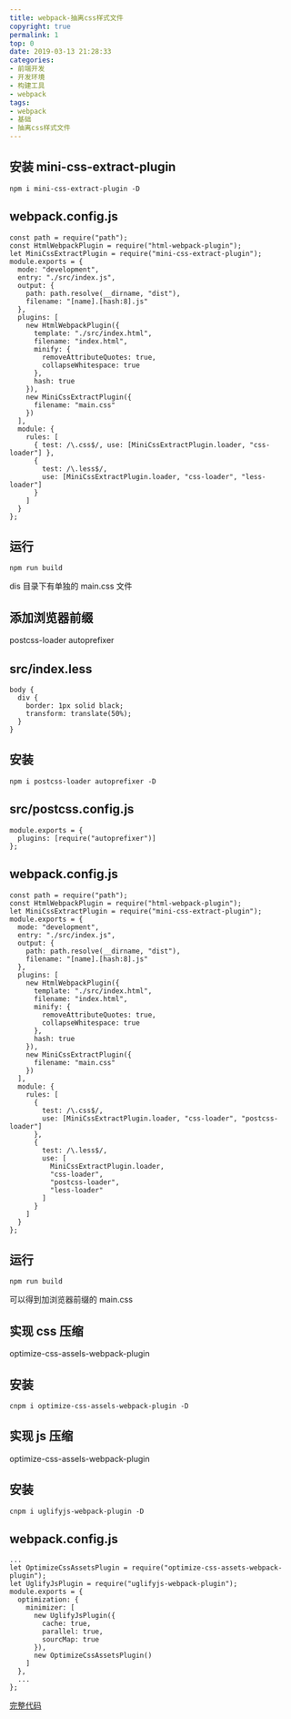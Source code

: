 ```yaml
---
title: webpack-抽离css样式文件
copyright: true
permalink: 1
top: 0
date: 2019-03-13 21:28:33
categories:
- 前端开发
- 开发环境
- 构建工具
- webpack
tags:
- webpack
- 基础
- 抽离css样式文件
---
```


## 安装 mini-css-extract-plugin

```
npm i mini-css-extract-plugin -D
```

## webpack.config.js

```
const path = require("path");
const HtmlWebpackPlugin = require("html-webpack-plugin");
let MiniCssExtractPlugin = require("mini-css-extract-plugin");
module.exports = {
  mode: "development",
  entry: "./src/index.js",
  output: {
    path: path.resolve(__dirname, "dist"),
    filename: "[name].[hash:8].js"
  },
  plugins: [
    new HtmlWebpackPlugin({
      template: "./src/index.html",
      filename: "index.html",
      minify: {
        removeAttributeQuotes: true,
        collapseWhitespace: true
      },
      hash: true
    }),
    new MiniCssExtractPlugin({
      filename: "main.css"
    })
  ],
  module: {
    rules: [
      { test: /\.css$/, use: [MiniCssExtractPlugin.loader, "css-loader"] },
      {
        test: /\.less$/,
        use: [MiniCssExtractPlugin.loader, "css-loader", "less-loader"]
      }
    ]
  }
};
```

## 运行

```
npm run build
```

dis 目录下有单独的 main.css 文件

## 添加浏览器前缀

postcss-loader autoprefixer

## src/index.less

```
body {
  div {
    border: 1px solid black;
    transform: translate(50%);
  }
}
```

## 安装

```
npm i postcss-loader autoprefixer -D
```

## src/postcss.config.js

```
module.exports = {
  plugins: [require("autoprefixer")]
};
```

## webpack.config.js

```
const path = require("path");
const HtmlWebpackPlugin = require("html-webpack-plugin");
let MiniCssExtractPlugin = require("mini-css-extract-plugin");
module.exports = {
  mode: "development",
  entry: "./src/index.js",
  output: {
    path: path.resolve(__dirname, "dist"),
    filename: "[name].[hash:8].js"
  },
  plugins: [
    new HtmlWebpackPlugin({
      template: "./src/index.html",
      filename: "index.html",
      minify: {
        removeAttributeQuotes: true,
        collapseWhitespace: true
      },
      hash: true
    }),
    new MiniCssExtractPlugin({
      filename: "main.css"
    })
  ],
  module: {
    rules: [
      {
        test: /\.css$/,
        use: [MiniCssExtractPlugin.loader, "css-loader", "postcss-loader"]
      },
      {
        test: /\.less$/,
        use: [
          MiniCssExtractPlugin.loader,
          "css-loader",
          "postcss-loader",
          "less-loader"
        ]
      }
    ]
  }
};
```

## 运行

```
npm run build
```

可以得到加浏览器前缀的 main.css

## 实现 css 压缩

optimize-css-assels-webpack-plugin

## 安装

```
cnpm i optimize-css-assels-webpack-plugin -D
```

## 实现 js 压缩

optimize-css-assels-webpack-plugin

## 安装

```
cnpm i uglifyjs-webpack-plugin -D
```

## webpack.config.js

```
...
let OptimizeCssAssetsPlugin = require("optimize-css-assets-webpack-plugin");
let UglifyJsPlugin = require("uglifyjs-webpack-plugin");
module.exports = {
  optimization: {
    minimizer: [
      new UglifyJsPlugin({
        cache: true,
        parallel: true,
        sourcMap: true
      }),
      new OptimizeCssAssetsPlugin()
    ]
  },
  ...
};
```

[完整代码](https://github.com/zhoubichuan/frontend-note/tree/master/3.dev/3.scaffolding/1.webpack/1.base/5.style)
